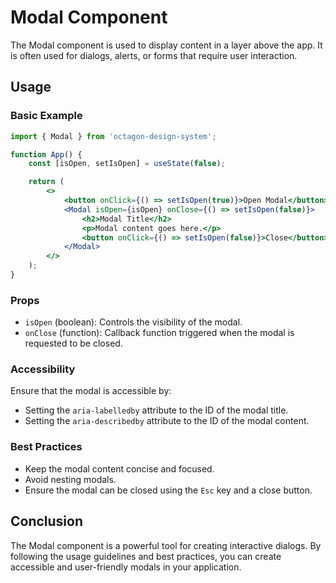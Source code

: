 # Modal Component

The Modal component is used to display content in a layer above the app. It is often used for dialogs, alerts, or forms that require user interaction.

## Usage

### Basic Example

```jsx
import { Modal } from 'octagon-design-system';

function App() {
    const [isOpen, setIsOpen] = useState(false);

    return (
        <>
            <button onClick={() => setIsOpen(true)}>Open Modal</button>
            <Modal isOpen={isOpen} onClose={() => setIsOpen(false)}>
                <h2>Modal Title</h2>
                <p>Modal content goes here.</p>
                <button onClick={() => setIsOpen(false)}>Close</button>
            </Modal>
        </>
    );
}
```

### Props

- `isOpen` (boolean): Controls the visibility of the modal.
- `onClose` (function): Callback function triggered when the modal is requested to be closed.

### Accessibility

Ensure that the modal is accessible by:
- Setting the `aria-labelledby` attribute to the ID of the modal title.
- Setting the `aria-describedby` attribute to the ID of the modal content.

### Best Practices

- Keep the modal content concise and focused.
- Avoid nesting modals.
- Ensure the modal can be closed using the `Esc` key and a close button.

## Conclusion

The Modal component is a powerful tool for creating interactive dialogs. By following the usage guidelines and best practices, you can create accessible and user-friendly modals in your application.
